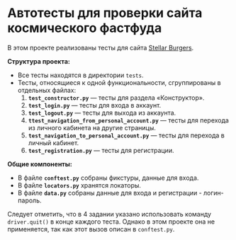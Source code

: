 # Автотесты для проверки сайта космического фастфуда

В этом проекте реализованы тесты для сайта [Stellar Burgers](https://stellarburgers.nomoreparties.site).

**Структура проекта:**
- Все тесты находятся в директории `tests`.
- Тесты, относящиеся к одной функциональности, сгруппированы в отдельных файлах:
  1. **`test_constructor.py`** — тесты для раздела «Конструктор».
  2. **`test_login.py`** — тесты для входа в аккаунт.
  3. **`test_logout.py`** — тесты для выхода из аккаунта.
  4. **`ttest_navigation_from_personal_account.py`** — тесты для перехода из личного кабинета на другие страницы.
  5. **`test_navigation_to_personal_account.py`** — тесты для перехода в личный кабинет.
  6. **`test_registration.py`** — тесты для регистрации.

**Общие компоненты:**
- В файле **`conftest.py`** собраны фикстуры, данные для входа.
- В файле **`locators.py`** хранятся локаторы.
- В файле **`data.py`** собраны данные для входа и регистрации - логин-пароль.

Следует отметить, что в 4 задании указано использовать команду `driver.quit()` в конце каждого теста. 
Однако в этом проекте она не применяется, так как этот вызов описан в `conftest.py`. 

